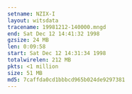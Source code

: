 ```yaml
---
setname: NZIX-I
layout: witsdata
tracename: 19981212-140000.mngd
end: Sat Dec 12 14:41:32 1998
gzsize: 24 MB
len: 0:09:58
start: Sat Dec 12 14:31:34 1998
totalwirelen: 212 MB
pkts: <1 million
size: 51 MB
md5: 7caffda0cd1bbbcd965b024de9297381
---
```

